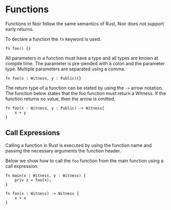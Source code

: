 # Functions

Functions in Noir follow the same semantics of Rust, Noir does not support early returns.


To declare a function the `fn` keyword is used.

```rust,noplaypen 
fn foo() {}
```

All parameters in a function must have a type and all types are known at compile time. The parameter is pre-pended with a colon and the parameter type. Multiple parameters are separated using a comma. 

```rust,noplaypen 
fn foo(x : Witness, y : Public){}
```

The return type of a function can be stated by using the `->` arrow notation. The function below states that the foo function must return a Witness. If the function returns no value, then the arrow is omitted.

```rust,noplaypen 
fn foo(x : Witness, y : Public) -> Witness{
    x + y
}
```

## Call Expressions

Calling a function in Rust is executed by using the function name and passing the necessary arguments the function header.

Below we show how to call the `foo` function from the main function using a call expression:

```rust,noplaypen
fn main(x : Witness, y : Witness) {
    priv z = foo(x);
}

fn foo(x : Witness) -> Witness {
    x + x
}
```